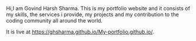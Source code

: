 Hi,I am Govind Harsh Sharma.
This is my portfolio website and it consists of my skills, the services i provide, my projects and my contribution to the coding community all around the world.

It is live at https://ghsharma.github.io/My-portfolio.github.io/.

